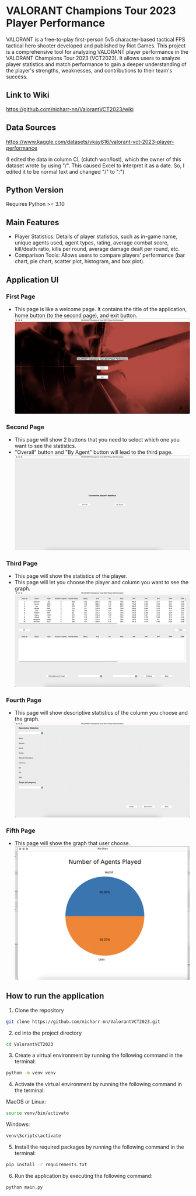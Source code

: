 # VALORANT Champions Tour 2023 Player Performance
VALORANT is a free-to-play first-person 5v5 character-based tactical FPS tactical hero shooter developed and published by Riot Games. This project is a comprehensive tool for analyzing VALORANT player performance in the VALORANT Champions Tour 2023 (VCT2023). It allows users to analyze player statistics and match performance to gain a deeper understanding of the player's strengths, weaknesses, and contributions to their team's success.

## Link to Wiki
https://github.com/nicharr-nn/ValorantVCT2023/wiki

## Data Sources
https://www.kaggle.com/datasets/vkay616/valorant-vct-2023-player-performance

(I edited the data in column CL (clutch won/lost), which the owner of this dataset wrote by using "/". This caused Excel to interpret it as a date. So, I edited it to be normal text and changed "/" to ":")

## Python Version
Requires Python >= 3.10

## Main Features
- Player Statistics: Details of player statistics, such as in-game name, unique agents used, agent types, rating, average combat score, kill/death ratio, kills per round, average damage dealt per round, etc.
- Comparison Tools: Allows users to compare players’ performance (bar chart, pie chart, scatter plot, histogram, and box plot).

## Application UI
### First Page
- This page is like a welcome page. It contains the title of the application, home button (to the second page), and exit button.
![First Page](screenshots/page1.png)
### Second Page
- This page will show 2 buttons that you need to select which one you want to see the statistics.
- "Overall" button and "By Agent" button will lead to the third page.
![Second Page](screenshots/page2.png)
### Third Page
- This page will show the statistics of the player.
- This page will let you choose the player and column you want to see the graph.
![Third Page](screenshots/page3.png)
### Fourth Page
- This page will show descriptive statistics of the column you choose and the graph.
![Fourth Page](screenshots/page4.png)
### Fifth Page
- This page will show the graph that user choose.
![Fifth Page](screenshots/page5.png)

## How to run the application
1. Clone the repository
```bash
git clone https://github.com/nicharr-nn/ValorantVCT2023.git
```
2. cd into the project directory
```bash
cd ValorantVCT2023
```
3. Create a virtual environment by running the following command in the terminal:
```bash
python -m venv venv
```
4. Activate the virtual environment by running the following command in the terminal:

MacOS or Linux:
```bash
source venv/bin/activate
```

Windows:
```bash
venv\Scripts\activate
```
5. Install the required packages by running the following command in the terminal:
```bash
pip install -r requirements.txt
```
6. Run the application by executing the following command:
```bash
python main.py
```
